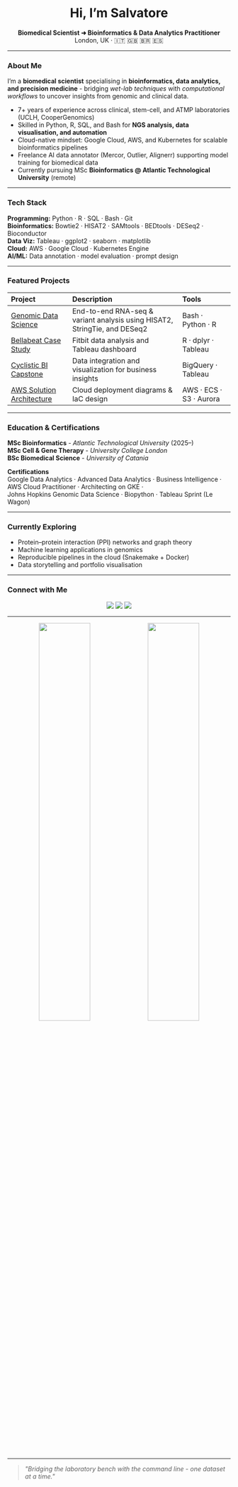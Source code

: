 <h1 align="center">Hi, I’m Salvatore</h1>
<p align="center">
  <strong>Biomedical Scientist ➜ Bioinformatics & Data Analytics Practitioner</strong><br>
  London, UK · 🇮🇹 🇬🇧 🇧🇷 🇪🇸
</p>

---

### About Me

I’m a **biomedical scientist** specialising in **bioinformatics, data analytics, and precision medicine** - bridging *wet-lab techniques* with *computational workflows* to uncover insights from genomic and clinical data.

- 7+ years of experience across clinical, stem-cell, and ATMP laboratories (UCLH, CooperGenomics)  
- Skilled in Python, R, SQL, and Bash for **NGS analysis, data visualisation, and automation**  
- Cloud-native mindset: Google Cloud, AWS, and Kubernetes for scalable bioinformatics pipelines  
- Freelance AI data annotator (Mercor, Outlier, Alignerr) supporting model training for biomedical data  
- Currently pursuing MSc **Bioinformatics @ Atlantic Technological University** (remote)  

---

### Tech Stack

**Programming:** Python · R · SQL · Bash · Git  
**Bioinformatics:** Bowtie2 · HISAT2 · SAMtools · BEDtools · DESeq2 · Bioconductor  
**Data Viz:** Tableau · ggplot2 · seaborn · matplotlib  
**Cloud:** AWS · Google Cloud · Kubernetes Engine  
**AI/ML:** Data annotation · model evaluation · prompt design  

---

### Featured Projects

| Project | Description | Tools |
|:--|:--|:--|
| [Genomic Data Science](https://github.com/barbavegeta/Genomic_Data_Science_Specialization) | End-to-end RNA-seq & variant analysis using HISAT2, StringTie, and DESeq2 | Bash · Python · R |
| [Bellabeat Case Study](https://github.com/barbavegeta/Google_Data_Analytics-Bellabeat-Project) | Fitbit data analysis and Tableau dashboard | R · dplyr · Tableau |
| [Cyclistic BI Capstone](https://github.com/barbavegeta/Google_Business_Intelligence---Google-Fiber) | Data integration and visualization for business insights | BigQuery · Tableau |
| [AWS Solution Architecture](https://github.com/barbavegeta/AWS-Solution-Architect) | Cloud deployment diagrams & IaC design | AWS · ECS · S3 · Aurora |

---

### Education & Certifications

**MSc Bioinformatics** - *Atlantic Technological University* (2025–)  
**MSc Cell & Gene Therapy** - *University College London*  
**BSc Biomedical Science** - *University of Catania*

**Certifications**  
Google Data Analytics · Advanced Data Analytics · Business Intelligence ·  
AWS Cloud Practitioner · Architecting on GKE ·  
Johns Hopkins Genomic Data Science · Biopython · Tableau Sprint (Le Wagon)

---

### Currently Exploring

- Protein–protein interaction (PPI) networks and graph theory  
- Machine learning applications in genomics  
- Reproducible pipelines in the cloud (Snakemake + Docker)  
- Data storytelling and portfolio visualisation

---

### Connect with Me

<p align="center">
  <a href="https://barbavegeta.github.io"><img src="https://img.shields.io/badge/Portfolio-barbavegeta.github.io-0b0d13?style=flat&logo=google-chrome" /></a>
  <a href="https://linkedin.com/in/salvatore-barbagallo"><img src="https://img.shields.io/badge/LinkedIn-Salvatore%20Barbagallo-blue?logo=linkedin" /></a>
  <a href="mailto:barbagallo1@hotmail.it"><img src="https://img.shields.io/badge/Email-barbagallo1@hotmail.it-gray?logo=gmail" /></a>
</p>

---

<div align="center">
  <img src="https://github-readme-stats.vercel.app/api?username=barbavegeta&show_icons=true&theme=tokyonight&hide_border=true" width="48%" />
  <img src="https://github-readme-streak-stats.herokuapp.com/?user=barbavegeta&theme=tokyonight&hide_border=true" width="48%" />
</div>

---

> *"Bridging the laboratory bench with the command line - one dataset at a time."*
